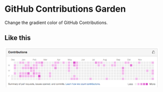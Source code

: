 # GitHub Contributions Garden

Change the gradient color of GitHub Contributions.

## Like this

![contributions](./contributions.png)
